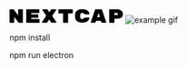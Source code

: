 <img src="images/nextcap.svg" alt="logo" width="200">
<img src="images/example.gif" alt="example gif" width="250">

npm install

npm run electron
